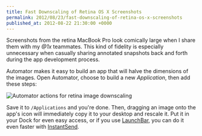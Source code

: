 ```yaml
---
title: Fast Downscaling of Retina OS X Screenshots
permalink: 2012/08/23/fast-downscaling-of-retina-os-x-screenshots
published_at: 2012-08-22 21:30:00 +0000
---
```


Screenshots from the retina MacBook Pro look comically large when I share them with my _@1x_ teammates. This kind of fidelity is especially unnecessary when casually sharing annotated snapshots back and forth during the app development process.

Automator makes it easy to build an app that will halve the dimensions of the images. Open Automator, choose to build a new _Application_, then add these steps:

 ![Automator actions for retina image downscaling](1a67e9a39885.png)

Save it to `/Applications` and you're done. Then, dragging an image onto the app's icon will immediately copy it to your desktop and rescale it. Put it in your Dock for even easy access, or if you use [LaunchBar](http://www.obdev.at/products/launchbar/index.html), you can do it even faster with [InstantSend](http://www.obdev.at/resources/launchbar/help/index.php?chapter=InstantSend).

